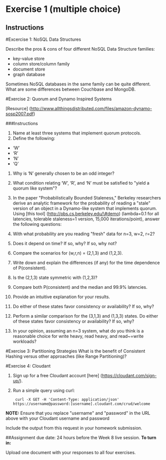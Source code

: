 Exercise 1 (multiple choice)
============================

Instructions
------------
#Excercise 1: NoSQL Data Structures

Describe the pros & cons of four different NoSQL Data Structure families:
- key-value store
- column store/column family
- document store
- graph database

Sometimes NoSQL databases in the same family can be quite different. What are some differences between Couchbase and MongoDB.

#Exercise 2: Quorum and Dynamo Inspired Systems

[Resource] (http://www.allthingsdistributed.com/files/amazon-dynamo-sosp2007.pdf)

###Instructions 
1. Name at least three systems that implement quorum protocols. 
1. Define the following: 
  * ‘W’ 
  * ‘R’ 
  * ‘N’ 
  * ‘Q’ 
1. Why is ‘N’ generally chosen to be an odd
integer? 
1. What condition relating ‘W’, ‘R’, and ‘N’ must be satisfied to "yield a quorum like system"? 
1. In the paper "Probabilistically Bounded Staleness,"
Berkeley researchers derive an analytic framework for the probability of reading a "stale" version of an object in a Dynamo-like system that implements quorum.
Using [this tool] (http://pbs.cs.berkeley.edu/\#demo) (lambda=0.1 for all latencies, tolerable staleness=1 version, 15,000 iterations/point), answer the following questions: 

  1. With what probability are you reading "fresh" data for n=3, w=2, r=2? 
  1. Does it depend on time? If so, why? If so, why not? 
  1. Compare the scenarios for (w,r,n) = (2,1,3) and (1,2,3). 
  1. Write down and explain the differences (if any) for the time dependence of P(consistent). 
  1. Is the (2,1,3) state symmetric with (1,2,3)? 
  1. Compare both P(consistent) and the median and 99.9% latencies. 
  1. Provide an intuitive explanation for your results. 
  1. Do either of these states favor consistency or availability? If so, why? 
  1. Perform a similar comparison for the (3,1,3) and (1,3,3) states. Do either of these states favor consistency or availability? If so, why? 
  1. In your opinion, assuming an n=3
system, what do you think is a reasonable choice for write heavy, read heavy, and read\~=write workloads? 

#Exercise 3: Partitioning Strategies 
What is the benefit of Consistent Hashing versus other approaches (like Range Partitioning)?

#Exercise 4: Cloudant
1. Sign up for a free Cloudant account [here] (https://cloudant.com/sign-up/).
1. Run a simple query using curl:

        curl -X GET -H 'Content-Type: application/json' https://username@password:[username].cloudant.com/crud/welcome


**NOTE:** Ensure that you replace "username" and "password" in the URL above with your Cloudant username and password

Include the output from this request in your homework submission.

##Assignment due date: 24 hours before the Week 8 live session. 
**To turn in:** 
 
Upload one document with your responses to all four exercises.  
